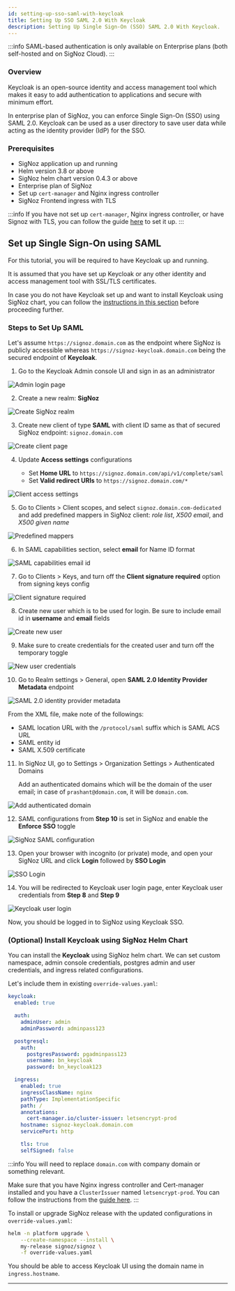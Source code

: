 ```yaml
---
id: setting-up-sso-saml-with-keycloak
title: Setting Up SSO SAML 2.0 With Keycloak
description: Setting Up Single Sign-On (SSO) SAML 2.0 With Keycloak.
---
```


:::info
SAML-based authentication is only available on Enterprise plans
(both self-hosted and on SigNoz Cloud).
:::

### Overview

Keycloak is an open-source identity and access management tool which makes
it easy to add authentication to applications and secure with minimum effort.

In enterprise plan of SigNoz, you can enforce Single Sign-On (SSO) using SAML 2.0.
Keycloak can be used as a user directory to save user data while acting as the
identity provider (IdP) for the SSO.

### Prerequisites

- SigNoz application up and running
- Helm version 3.8 or above
- SigNoz helm chart version 0.4.3 or above
- Enterprise plan of SigNoz
- Set up `cert-manager` and Nginx ingress controller
- SigNoz Frontend ingress with TLS

:::info
If you have not set up `cert-manager`, Nginx ingress controller, or
have Signoz with TLS, you can follow the guide [here][1] to set it up.
:::

## Set up Single Sign-On using SAML

For this tutorial, you will be required to have Keycloak up and running.

It is assumed that you have set up Keycloak or any other identity and
access management tool with SSL/TLS certificates.

In case you do not have Keycloak set up and want to install Keycloak
using SigNoz chart, you can follow the [instructions in this section][2]
before proceeding further.

### Steps to Set Up SAML

Let's assume `https://signoz.domain.com` as the endpoint where SigNoz is
publicly accessible whereas `https://signoz-keycloak.domain.com` being
the secured endpoint of **Keycloak**.

1. Go to the Keycloak Admin console UI and sign in as an administrator

  ![Admin login page](/img/docs/keycloak-saml/admin-login.png)

2. Create a new realm: **SigNoz**

  ![Create SigNoz realm](/img/docs/keycloak-saml/create-realm.png)

3. Create new client of type **SAML** with client ID same as that of
  secured SigNoz endpoint: `signoz.domain.com`

  ![Create client page](/img/docs/keycloak-saml/create-client.png)

4. Update **Access settings** configurations

   - Set **Home URL** to `https://signoz.domain.com/api/v1/complete/saml`
   - Set **Valid redirect URIs** to `https://signoz.domain.com/*`

  ![Client access settings](/img/docs/keycloak-saml/client-access-settings.png)

5. Go to Clients > Client scopes, and select `signoz.domain.com-dedicated` and
  add predefined mappers in SigNoz client: *role list*, *X500 email*, and *X500 given name* 

  ![Predefined mappers](/img/docs/keycloak-saml/add-predefined-mappers.png)

6. In SAML capabilities section, select **email** for Name ID format

  ![SAML capabilities email id](/img/docs/keycloak-saml/saml-capabilities-email-id.png)

7. Go to Clients > Keys, and turn off the **Client signature required** option
  from signing keys config

  ![Client signature required](/img/docs/keycloak-saml/client-signature-required.png)

8. Create new user which is to be used for login. Be sure to include
  email id in **username** and **email** fields

  ![Create new user](/img/docs/keycloak-saml/create-user.png)

9. Make sure to create credentials for the created user and turn off the temporary toggle

  ![New user credentials](/img/docs/keycloak-saml/new-user-credentials.png)

10. Go to Realm settings > General, open **SAML 2.0 Identity Provider Metadata** endpoint

  ![SAML 2.0 identity provider metadata](/img/docs/keycloak-saml/realm-setting-saml.png)

  From the XML file, make note of the followings:
   - SAML location URL with the `/protocol/saml` suffix which is SAML ACS URL
   - SAML entity id
   - SAML X.509 certificate

11. In SigNoz UI, go to Settings > Organization Settings > Authenticated Domains

    Add an authenticated domains which will be the domain of the user email;
    in case of `prashant@domain.com`, it will be `domain.com`.

  ![Add authenticated domain](/img/docs/keycloak-saml/add-domain.png)

12. SAML configurations from **Step 10** is set in SigNoz and enable the
  **Enforce SSO** toggle

  ![SigNoz SAML configuration](/img/docs/keycloak-saml/signoz-saml-configuration.png)

13. Open your browser with incognito (or private) mode, and open your SigNoz
  URL and click **Login** followed by **SSO Login**

  ![SSO Login](/img/docs/keycloak-saml/sso-login.png)

14. You will be redirected to Keycloak user login page, enter Keycloak user
  credentials from **Step 8** and **Step 9**

  ![Keycloak user login](/img/docs/keycloak-saml/keycloak-user-login.png)

Now, you should be logged in to SigNoz using Keycloak SSO.

### (Optional) Install Keycloak using SigNoz Helm Chart

You can install the **Keycloak** using SigNoz helm chart. We can set custom
namespace, admin console credentials, postgres admin and user credentials,
and ingress related configurations.

Let's include them in existing `override-values.yaml`:

```yaml
keycloak:
  enabled: true

  auth:
    adminUser: admin
    adminPassword: adminpass123

  postgresql:
    auth:
      postgresPassword: pgadminpass123
      username: bn_keycloak
      password: bn_keycloak123

  ingress:
    enabled: true
    ingressClassName: nginx
    pathType: ImplementationSpecific
    path: /
    annotations:
      cert-manager.io/cluster-issuer: letsencrypt-prod
    hostname: signoz-keycloak.domain.com
    servicePort: http

    tls: true
    selfSigned: false
```

:::info
You will need to replace `domain.com` with company domain or something relevant.

Make sure that you have Nginx ingress controller and Cert-manager installed
and you have a `ClusterIssuer` named `letsencrypt-prod`.
You can follow the instructions from the [guide here][1].
:::

To install or upgrade SigNoz release with the updated configurations in
`override-values.yaml`:

```bash
helm -n platform upgrade \
    --create-namespace --install \
    my-release signoz/signoz \
    -f override-values.yaml
```

You should be able to access Keycloak UI using the domain name in `ingress.hostname`.

---

[1]: /docs/tutorial/setting-up-tls-for-signoz
[2]: /docs/tutorial/setting-up-sso-saml-with-keycloak/#optional-install-keycloak-using-signoz-helm-chart
